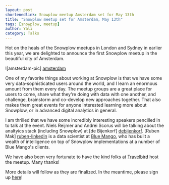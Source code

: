 ```yaml
---
layout: post
shortenedlink: Snowplow meetup Amsterdam set for May 13th
title: "Snowplow meetup set for Amsterdam, May 13th"
tags: [snowplow, meetup]
author: Yali
category: Talks
---
```


Hot on the heals of the Snowplow meetups in London and Sydney in earlier this year, we are delighted to announce the first Snowplow meetup in the beautiful city of Amsterdam.

![amsterdam-pic] [amsterdam]

One of my favorite things about working at Snowplow is that we have some very data-sophisticated users around the world, and I learn an enormous amount from them every day. The meetup groups are a great place for users to come, share what they're doing with data with one another, and challenge, brainstorm and co-develop new approaches together. That also makes them great events for anyone interested learning more about Snowplow, or in advanced digital analytics in general.

<!--more-->

I am thrilled that we have some incredibly interesting speakers pencilled in to talk at the event. Niels Reijmer and Andrei Scorus will be talking about the analtyics stack (including Snowplow) at [de Bijenkorf] [debijenkorf]. [Ruben Mak] [ruben-linkedin] is a data scientist at [Blue Mango][bluemango], who has built a wealth of intelligence on top of Snowplow implementations at a number of Blue Mango's clients.

We have also been very fortunate to have the kind folks at [Travelbird][travelbird] host the meetup. Many thanks!

More details will follow as they are finalized. In the meantime, please sign up [here][eventbrite]!

[amsterdam]: /assets/img/blog/2015/04/amsterdam.jpg
[rob-winters-linkedin]: http://nl.linkedin.com/in/wintersrd/en
[ruben-linkedin]: http://dk.linkedin.com/in/rubenmak/en
[debijenkorf]: http://www.debijenkorf.nl/
[bluemango]: http://www.bluemango.nl/
[eventbrite]: https://www.eventbrite.com/e/snowplow-meetup-amsterdam-tickets-16472215841
[travelbird]: http://travelbird.nl/